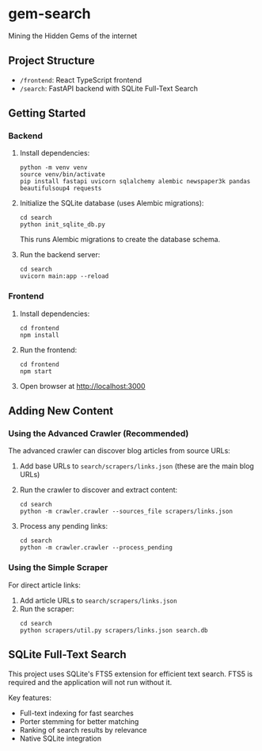 # gem-search
Mining the Hidden Gems of the internet

## Project Structure

- `/frontend`: React TypeScript frontend
- `/search`: FastAPI backend with SQLite Full-Text Search

## Getting Started

### Backend

1. Install dependencies:
   ```
   python -m venv venv
   source venv/bin/activate
   pip install fastapi uvicorn sqlalchemy alembic newspaper3k pandas beautifulsoup4 requests
   ```

2. Initialize the SQLite database (uses Alembic migrations):
   ```
   cd search
   python init_sqlite_db.py
   ```
   
   This runs Alembic migrations to create the database schema.

3. Run the backend server:
   ```
   cd search
   uvicorn main:app --reload
   ```

### Frontend

1. Install dependencies:
   ```
   cd frontend
   npm install
   ```

2. Run the frontend:
   ```
   cd frontend
   npm start
   ```

3. Open browser at [http://localhost:3000](http://localhost:3000)

## Adding New Content

### Using the Advanced Crawler (Recommended)

The advanced crawler can discover blog articles from source URLs:

1. Add base URLs to `search/scrapers/links.json` (these are the main blog URLs)
2. Run the crawler to discover and extract content:
   ```
   cd search
   python -m crawler.crawler --sources_file scrapers/links.json
   ```

3. Process any pending links:
   ```
   cd search
   python -m crawler.crawler --process_pending
   ```

### Using the Simple Scraper

For direct article links:

1. Add article URLs to `search/scrapers/links.json`
2. Run the scraper:
   ```
   cd search
   python scrapers/util.py scrapers/links.json search.db
   ```

## SQLite Full-Text Search

This project uses SQLite's FTS5 extension for efficient text search. FTS5 is required and the application will not run without it.

Key features:
- Full-text indexing for fast searches
- Porter stemming for better matching
- Ranking of search results by relevance
- Native SQLite integration